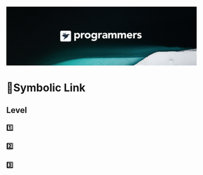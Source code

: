 [![background](./background.png)](https://programmers.co.kr/)
# :dart:Symbolic Link

## Level
### [1️⃣](./)
### [2️⃣](./)
### [3️⃣](./)
